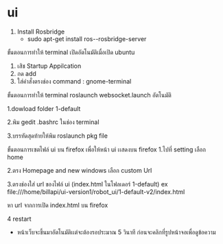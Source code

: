 # ui

1. Install Rosbridge
   - sudo apt-get install ros-<rosdistro>-rosbridge-server

ขั้นตอนการทำให้ terminal เปิดอัตโนมัติเมื่อเปิด ubuntu  
  1. เสิช Startup Appilcation
  2. กด add
  3. ใส่คำสั่งตรงช่อง command : gnome-terminal

ขั้นตอนการทำให้ terminal roslaunch websocket.launch อัตโนมัติ
  
  1.dowload folder 1-default
  
  2.พิม gedit .bashrc ในช่อง terminal
  
  3.บรรทัดสุดท้ายให้พิม roslaunch pkg file
  
ขั้นตอนการเซตไฟล์ ui บน firefox เพื่อให้หน้า ui เเสดงบน firefox
  1.ไปที่ setting เลือก home
  
  2.ตรง Homepage and new windows เลือก custom Url
  
  3.ตรงช่องใส่ url ของไฟล์ ui (index.html ในโฟลเดอร์ 1-default) ex file:///home/billapi/ui-version1/robot_ui/1-default-v2/index.html 
  
  หา url จากการเปิด index.html บน firefox
 
  4 restart 
  
  - หน้าเว็บจะขึ้นมาอัตโนมัติเเต่จะต้องรอประมาณ 5 วินาที ก่อนจะคลิกที่รูปหน้าจอเพื่อดูข้อความ
